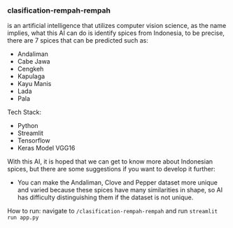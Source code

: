 ### clasification-rempah-rempah
is an artificial intelligence that utilizes computer vision science, as the name implies, what this AI can do is identify spices from Indonesia, to be precise, there are 7 spices that can be predicted such as:
- Andaliman
- Cabe Jawa
- Cengkeh
- Kapulaga
- Kayu Manis
- Lada
- Pala

Tech Stack:
- Python
- Streamlit
- Tensorflow
- Keras Model VGG16

With this AI, it is hoped that we can get to know more about Indonesian spices, but there are some suggestions if you want to develop it further:
- You can make the Andaliman, Clove and Pepper dataset more unique and varied because these spices have many similarities in shape, so AI has difficulty distinguishing them if the dataset is not unique.

How to run:
navigate to `/clasification-rempah-rempah`
and run `streamlit run app.py`
